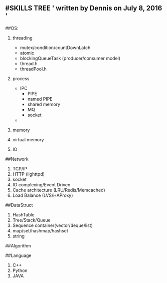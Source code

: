#SKILLS TREE
' written by Dennis on July 8, 2016 '
---

##OS:
1. threading
	- mutex/condition/countDownLatch
	- atomic
	- blockingQueueTask (producer/consumer model)
	- thread.h
	- threadPool.h
	
2. process
	- IPC
		- PIPE
		- named PIPE
		- shared memory
		- MQ
		- socket
	- 
3. memory
4. virtual memory
5. IO

##Network
1. TCP/IP
2. HTTP (lighttpd)
3. socket
4. IO complexing/Event Driven
5. Cache architecture (LRU/Redis/Memcached)
6. Load Balance (LVS/HAProxy)

##DataStruct
1. HashTable
2. Tree/Stack/Queue
3. Sequence container(vector/deque/list)
4. map/set/hashmap/hashset
5. string

##Algorithm


##Language
1. C++
2. Python
3. JAVA

